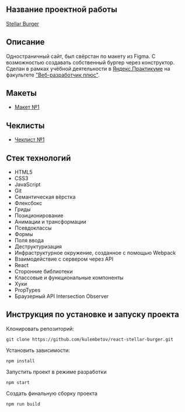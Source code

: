 ## Название проектной работы
[Stellar Burger](https://kulembetov.github.io/react-stellar-burger)

## Описание
Одностраничный сайт, был свёрстан по макету из Figma. С возможностью создавать собственный бургер через конструктор. Сделан в рамках учёбной деятельности в [Яндекс.Практикуме](https://practicum.yandex.ru) на факультете ["Веб-разработчик плюс"](https://practicum.yandex.ru/web-plus).

## Макеты
* [Макет №1](https://www.figma.com/file/ocw9a6hNGeAejl4F3G9fp8/React-_-%D0%9F%D1%80%D0%BE%D0%B5%D0%BA%D1%82%D0%BD%D1%8B%D0%B5-%D0%B7%D0%B0%D0%B4%D0%B0%D1%87%D0%B8-(3-%D0%BC%D0%B5%D1%81%D1%8F%D1%86%D0%B0)_external_link?node-id=2974:2989)
## Чеклисты
* [Чеклист №1](https://code.s3.yandex.net/web-plus/checklists/checklist_pdf/checklist_7.pdf)

## Стек технологий
* HTML5
* CSS3
* JavaScript
* Git
* Семантическая вёрстка
* Флексбокс
* Гриды
* Позиционирование
* Анимации и трансформации
* Псевдоклассы
* Формы
* Поля ввода
* Деструктуризация
* Инфраструктурное окружение, созданное с помощью Webpack
* Взаимодействие с сервером через API
* React
* Сторонние библиотеки
* Классовые и функциональные компоненты
* Хуки
* PropTypes
* Браузерный API Intersection Observer

## Инструкция по установке и запуску проекта

Клонировать репозиторий:

```
git clone https://github.com/kulembetov/react-stellar-burger.git
```

Установить зависимости:

```
npm install
```

Запустить проект в режиме разработки

```
npm start
```

Создать финальную сборку проекта

```
npm run build